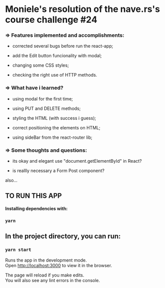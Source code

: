 
# Moniele's resolution of the nave.rs's course challenge #24 

### => Features implemented and accomplishments:

- corrected several bugs before run the react-app;

- add the Edit button funcionality with modal;

- changing some CSS styles;

- checking the right use of HTTP methods.


### => What have i learned?

- using modal for the first time;

- using PUT and DELETE methods;

- styling the HTML (with success i guess);

- correct positioning the elements on HTML;

- using sideBar from the react-router lib;


### => Some thoughts and questions:

- its okay and elegant use "document.getElementById" in React?

- is reallly necessary a Form Post component?


also... 


## TO RUN THIS APP

#### Installing dependencies with:

### `yarn`


## In the project directory, you can run:

### `yarn start`

Runs the app in the development mode.\
Open [http://localhost:3000](http://localhost:3000) to view it in the browser.

The page will reload if you make edits.\
You will also see any lint errors in the console.

